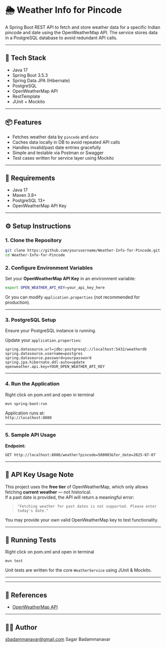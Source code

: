 # 🌦️ Weather Info for Pincode

A Spring Boot REST API to fetch and store weather data for a specific Indian pincode and date using the OpenWeatherMap API. The service stores data in a PostgreSQL database to avoid redundant API calls.

---

## 🚀 Tech Stack

- Java 17
- Spring Boot 3.5.3
- Spring Data JPA (Hibernate)
- PostgreSQL
- OpenWeatherMap API
- RestTemplate
- JUnit + Mockito

---

## 📦 Features

- Fetches weather data by `pincode` and `date`
- Caches data locally in DB to avoid repeated API calls
- Handles invalid/past date entries gracefully
- Simple and testable via Postman or Swagger
- Test cases written for service layer using Mockito

---

## 📌 Requirements

- Java 17
- Maven 3.8+
- PostgreSQL 13+
- OpenWeatherMap API Key

---

## ⚙️ Setup Instructions

### 1. Clone the Repository

```bash
git clone https://github.com/yourusername/Weather-Info-for-Pincode.git
cd Weather-Info-for-Pincode
```

### 2. Configure Environment Variables

Set your **OpenWeatherMap API Key** in an environment variable:

```bash
export OPEN_WEATHER_API_KEY=your_api_key_here
```

Or you can modify `application.properties` (not recommended for production).

---

### 3. PostgreSQL Setup

Ensure your PostgreSQL instance is running.

Update your `application.properties`:

```properties
spring.datasource.url=jdbc:postgresql://localhost:5432/weatherdb
spring.datasource.username=postgres
spring.datasource.password=yourpassword
spring.jpa.hibernate.ddl-auto=update
openweather.api.key=YOUR_OPEN_WEATHER_API_KEY
```

---

### 4. Run the Application
Right click on pom.xml and open in terminal
```bash
mvn spring-boot:run
```

Application runs at:  
`http://localhost:8080`

---

### 5. Sample API Usage

**Endpoint:**

```http
GET http://localhost:8080/weather?pincode=580003&for_date=2025-07-07
```


---

## 🔐 API Key Usage Note

This project uses the **free tier** of OpenWeatherMap, which only allows fetching **current weather** — not historical.  
If a past date is provided, the API will return a meaningful error:  
> `"Fetching weather for past dates is not supported. Please enter today's date."`

You may provide your own valid OpenWeatherMap key to test functionality.

---

## 🧪 Running Tests
Right click on pom.xml and open in terminal
```
mvn test
```

Unit tests are written for the core `WeatherService` using JUnit & Mockito.

---



---

## 📄 References

- [OpenWeatherMap API](https://openweathermap.org/current)

---

## 🧑‍💻 Author
sbadammanavar@gmail.com
Sagar Badammanavar  
